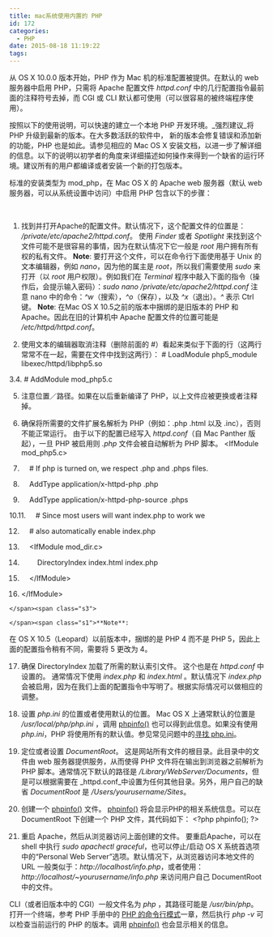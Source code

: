 ```yaml
---
title: mac系统使用内置的 PHP
id: 172
categories:
  - PHP
date: 2015-08-18 11:19:22
tags:
---
```


<span class="s1">从 OS X 10.0.0 版本开始，PHP 作为 Mac 机的标准配置被提供。在默认的 web 服务器中启用 PHP，只需将 Apache 配置文件 _httpd.conf_ 中的几行配置指令最前面的注释符号去掉，而 CGI 或 CLI 默认都可使用（可以很容易的被终端程序使用）。</span>

<span class="s1">按照以下的使用说明，可以快速的建立一个本地 PHP 开发环境。_强烈建议_将 PHP 升级到最新的版本。在大多数活跃的软件中， 新的版本会修复错误和添加新的功能，PHP 也是如此。请参见相应的 Mac OS X 安装文档，以进一步了解详细的信息。以下的说明以初学者的角度来详细描述如何操作来得到一个缺省的运行环境。建议所有的用户都编译或者安装一个新的打包版本。</span>

<span class="s1">标准的安装类型为 mod_php，在 Mac OS X 的 Apache web 服务器（默认 web 服务器，可以从系统设置中访问）中启用 PHP 包含以下的步骤：</span>

<span class="s1">&nbsp;</span>

1.  <span class="s2"></span><span class="s3">找到并打开Apache的配置文件。默认情况下，这个配置文件的位置是： _/private/etc/apache2/httpd.conf_。 使用 _Finder_ 或者 _Spotlight_ 来找到这个文件可能不是很容易的事情，因为在默认情况下它一般是 _root_ 用户拥有所有权的私有文件。 </span><span class="s1">**Note**: 要打开这个文件，可以在命令行下面使用基于 Unix 的文本编辑器，例如 _nano_，因为他的属主是 _root_，所以我们需要使用 _sudo_ 来打开（以 _root_ 用户权限）。例如我们在 _Terminal_ 程序中敲入下面的指令（操作后，会提示输入密码）：_sudo nano /private/etc/apache2/httpd.conf_ 注意 nano 中的命令：_^w_（搜索），_^o_（保存），以及 _^x_（退出）。_^_ 表示 Ctrl 键。
    **Note**: 在Mac OS X 10.5之前的版本中捆绑的是旧版本的 PHP 和 Apache。因此在旧的计算机中 Apache 配置文件的位置可能是 _/etc/httpd/httpd.conf_。</span>

2.  <span class="s1">使用文本的编辑器取消注释（删除前面的 #）看起来类似于下面的行（这两行常常不在一起，需要在文件中找到这两行）：
</span><span class="s4"># LoadModule php5_module libexec/httpd/libphp5.so</span>

3.4.  <span class="s1"># AddModule mod_php5.c</span>

5.  <span class="s5"></span><span class="s1">

    注意位置／路径。如果在以后重新编译了 PHP，以上文件应被更换或者注释掉。</span>

6.  <span class="s1">确保将所需要的文件扩展名解析为 PHP（例如：.php .html 以及 .inc），否则不能正常运行。
由于以下的配置已经写入 _httpd.conf_（自 Mac Panther 版起），一旦 PHP 被启用则 _.php_ 文件会被自动解析为 PHP 脚本。
</span><span class="s6">
&lt;IfModule mod_php5.c&gt;</span>

7.  <span class="s1">&nbsp; &nbsp; # If php is turned on, we respect .php and .phps files.</span>

8.  <span class="s1">&nbsp; &nbsp; AddType application/x-httpd-php .php</span>

9.  <span class="s1">&nbsp; &nbsp; AddType application/x-httpd-php-source .phps</span>

10.11.  <span class="s1">&nbsp; &nbsp; # Since most users will want index.php to work we</span>

12.  <span class="s1">&nbsp; &nbsp; # also automatically enable index.php</span>

13.  <span class="s1">&nbsp; &nbsp; &lt;IfModule mod_dir.c&gt;</span>

14.  <span class="s1">&nbsp; &nbsp; &nbsp; &nbsp; DirectoryIndex index.html index.php</span>

15.  <span class="s1">&nbsp; &nbsp; &lt;/IfModule&gt;</span>

16.  <span class="s7"></span><span class="s8">&lt;/IfModule&gt;</span><span class="s9">
</span><span class="s8">

    </span><span class="s3">

    </span><span class="s1">**Note**:
在 OS X 10.5（Leopard）以前版本中，捆绑的是 PHP 4 而不是 PHP 5，因此上面的配置指令稍有不同，需要将 5 更改为 4。
</span>

17.  <span class="s1">确保 DirectoryIndex 加载了所需的默认索引文件。 这个也是在 _httpd.conf_ 中设置的。 通常情况下使用 _index.php_ 和 _index.html_ 。默认情况下 _index.php_ 会被启用，因为在我们上面的配置指令中写明了。根据实际情况可以做相应的调整。</span>

18.  <span class="s1">设置 _php.ini_ 的位置或者使用默认的位置。 Mac OS X 上通常默认的位置是 _/usr/local/php/php.ini_ ，调用 [<span class="s10">phpinfo()</span>](http://www.php.net/manual/zh/function.phpinfo.php) 也可以得到此信息。如果没有使用 _php.ini_，PHP 将使用所有的默认值。参见常见问题中的[<span class="s10">寻找 php.ini</span>](http://www.php.net/manual/zh/faq.installation.php#faq.installation.phpini)。</span>

19.  <span class="s1">定位或者设置 _DocumentRoot_。 这是网站所有文件的根目录。此目录中的文件由 web 服务器提供服务，从而使得 PHP 文件将在输出到浏览器之前解析为 PHP 脚本。通常情况下默认的路径是 _/Library/WebServer/Documents_，但是可以根据需要在 _httpd.conf_中设置为任何其他目录。另外，用户自己的缺省 _DocumentRoot_ 是 _/Users/yourusername/Sites_。</span>

20.  <span class="s1">创建一个 [<span class="s10">phpinfo()</span>](http://www.php.net/manual/zh/function.phpinfo.php) 文件。 [<span class="s10">phpinfo()</span>](http://www.php.net/manual/zh/function.phpinfo.php) 将会显示PHP的相关系统信息。可以在 DocumentRoot 下创建一个 PHP 文件，其代码如下：
</span><span class="s4">&lt;?php&nbsp;phpinfo();&nbsp;?&gt; </span><span class="s1">
</span>

21.  <span class="s1">重启 Apache，然后从浏览器访问上面创建的文件。 要重启Apache，可以在 shell 中执行 _sudo apachectl graceful_，也可以停止/启动 OS X 系统首选项中的“Personal Web Server”选项。默认情况下，从浏览器访问本地文件的 URL 一般类似于：_http://localhost/info.php_，或者使用：_http://localhost/~yourusername/info.php_ 来访问用户自己 DocumentRoot 中的文件。</span>

<span class="s1">CLI（或者旧版本中的 CGI）一般文件名为 _php_ ，其路径可能是 _/usr/bin/php_。打开一个终端，参考 PHP 手册中的 [<span class="s10">PHP 的命令行模式</span>](http://www.php.net/manual/zh/features.commandline.php)一章，然后执行 _php -v_ 可以检查当前运行的 PHP 的版本。调用 [<span class="s10">phpinfo()</span>](http://www.php.net/manual/zh/function.phpinfo.php) 也会显示相关的信息。</span>